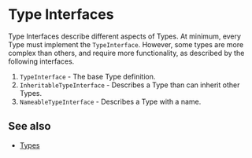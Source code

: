 # Type Interfaces

Type Interfaces describe different aspects of Types. At minimum, every Type must implement the `TypeInterface`. However, some types are more complex than others, and require more functionality, as described by the following interfaces.

1. `TypeInterface` - The base Type definition.
2. `InheritableTypeInterface` - Describes a Type than can inherit other Types.
3. `NameableTypeInterface` - Describes a Type with a name.

## See also
* [Types](../Type)
